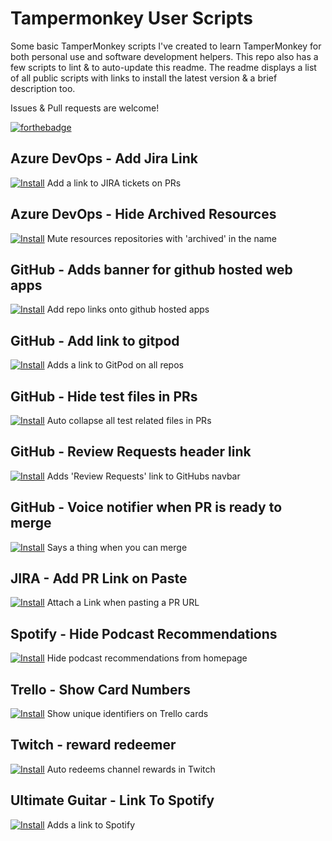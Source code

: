 # Tampermonkey User Scripts

Some basic TamperMonkey scripts I've created to learn TamperMonkey for both personal use and software development helpers. This repo also has a few scripts to lint & to auto-update this readme. The readme displays a list of all public scripts with links to install the latest version & a brief description too. 

Issues & Pull requests are welcome!

[![forthebadge](https://forthebadge.com/images/badges/made-with-javascript.svg)](https://forthebadge.com)


## Azure DevOps - Add Jira Link
[![Install](https://img.shields.io/badge/v0.4.1-install-success)](azure-add-jira-link.user.js?raw=1)
Add a link to JIRA tickets on PRs

## Azure DevOps - Hide Archived Resources
[![Install](https://img.shields.io/badge/v0.1.1-install-success)](azure-hide-archived-resources.user.js?raw=1)
Mute resources repositories with 'archived' in the name

## GitHub - Adds banner for github hosted web apps
[![Install](https://img.shields.io/badge/v0.1.1-install-success)](github-add-ribbon.user.js?raw=1)
Add repo links onto github hosted apps

## GitHub - Add link to gitpod
[![Install](https://img.shields.io/badge/v0.1-install-success)](github-gitpod-link.user.js?raw=1)
Adds a link to GitPod on all repos

## GitHub - Hide test files in PRs
[![Install](https://img.shields.io/badge/v0.1.4-install-success)](github-pr-hide-files.user.js?raw=1)
Auto collapse all test related files in PRs

## GitHub - Review Requests header link
[![Install](https://img.shields.io/badge/v0.1.1-install-success)](github-review-header.user.js?raw=1)
Adds 'Review Requests' link to GitHubs navbar

## GitHub - Voice notifier when PR is ready to merge
[![Install](https://img.shields.io/badge/v0.2.1-install-success)](github-voice-notifier.user.js?raw=1)
Says a thing when you can merge

## JIRA - Add PR Link on Paste
[![Install](https://img.shields.io/badge/v0.3.1-install-success)](jira-add-pr-link-on-paste.user.js?raw=1)
Attach a Link when pasting a PR URL

## Spotify - Hide Podcast Recommendations
[![Install](https://img.shields.io/badge/v0.3.2-install-success)](spotify-hide-podcast-recommendations.user.js?raw=1)
Hide podcast recommendations from homepage

## Trello - Show Card Numbers
[![Install](https://img.shields.io/badge/v1-install-success)](trello-card-numbers.user.js?raw=1)
Show unique identifiers on Trello cards

## Twitch - reward redeemer
[![Install](https://img.shields.io/badge/v0.2-install-success)](twitch-redeem-auto-collector.user.js?raw=1)
Auto redeems channel rewards in Twitch

## Ultimate Guitar - Link To Spotify
[![Install](https://img.shields.io/badge/v0.1.2-install-success)](ultimateguitar-spotify-link.user.js?raw=1)
Adds a link to Spotify

